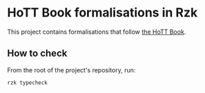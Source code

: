 # HoTT Book formalisations in Rzk

This project contains formalisations that follow [the HoTT Book](https://homotopytypetheory.org/book/).

## How to check

From the root of the project's repository, run:

```sh
rzk typecheck
```
